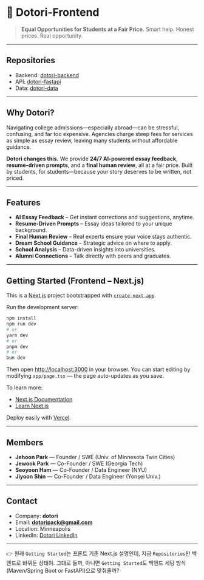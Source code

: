 # 🌰 Dotori-Frontend

> **Equal Opportunities for Students at a Fair Price.**
> Smart help. Honest prices. Real opportunity.

---

## Repositories

* Backend: [dotori-backend](https://github.com/lukasp-dev/dotori-backend)
* API: [dotori-fastapi](https://github.com/lukasp-dev/dotori-fastapi)
* Data: [dotori-data](https://github.com/lukasp-dev/dotori-data)

---

## Why Dotori?

Navigating college admissions—especially abroad—can be stressful, confusing, and far too expensive.
Agencies charge steep fees for services as simple as essay review, leaving many students without affordable guidance.

**Dotori changes this.**
We provide **24/7 AI-powered essay feedback**, **resume-driven prompts**, and a **final human review**, all at a fair price.
Built by students, for students—because your story deserves to be written, not priced.

---

## Features

* **AI Essay Feedback** – Get instant corrections and suggestions, anytime.
* **Resume-Driven Prompts** – Essay ideas tailored to your unique background.
* **Final Human Review** – Real experts ensure your voice stays authentic.
* **Dream School Guidance** – Strategic advice on where to apply.
* **School Analysis** – Data-driven insights into universities.
* **Alumni Connections** – Talk directly with peers and graduates.

---

## Getting Started (Frontend – Next.js)

This is a [Next.js](https://nextjs.org) project bootstrapped with [`create-next-app`](https://nextjs.org/docs/app/api-reference/cli/create-next-app).

Run the development server:

```bash
npm install
npm run dev
# or
yarn dev
# or
pnpm dev
# or
bun dev
```

Then open [http://localhost:3000](http://localhost:3000) in your browser.
You can start editing by modifying `app/page.tsx` — the page auto-updates as you save.

To learn more:

* [Next.js Documentation](https://nextjs.org/docs)
* [Learn Next.js](https://nextjs.org/learn)

Deploy easily with [Vercel](https://vercel.com/).

---

## Members

* **Jehoon Park** — Founder / SWE (Univ. of Minnesota Twin Cities)
* **Jewook Park** — Co-Founder / SWE (Georgia Tech)
* **Seoyoon Ham** — Co-Founder / Data Engineer (NYU)
* **Jiyoon Shin** — Co-Founder / Data Engineer (Yonsei Univ.)

---

## Contact

* Company: **dotori**
* Email: **[dotoripack@gmail.com](mailto:dotoripack@gmail.com)**
* Location: Minneapolis
* LinkedIn: [Dotori LinkedIn](https://www.linkedin.com/company/dotoripack/about/?viewAsMember=true)

---

👉 원래 `Getting Started`는 프론트 기준 Next.js 설명인데, 지금 `Repositories`만 백엔드로 바꿔둔 상태야. 그대로 둘까, 아니면 `Getting Started`도 백엔드 세팅 방식(Maven/Spring Boot or FastAPI)으로 맞춰줄까?
